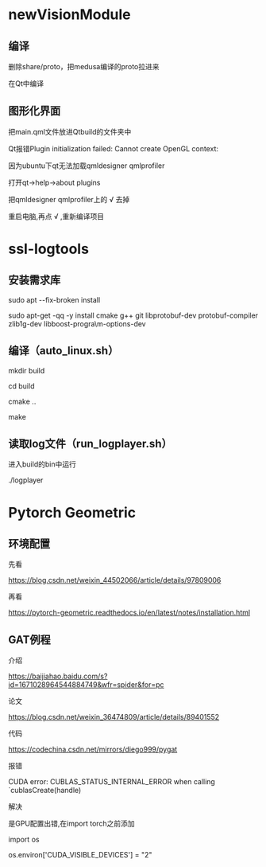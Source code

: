 # newVisionModule

## 编译

删除share/proto，把medusa编译的proto拉进来

在Qt中编译

## 图形化界面

把main.qml文件放进Qtbuild的文件夹中

Qt报错Plugin initialization failed: Cannot create OpenGL context:

因为ubuntu下qt无法加载qmldesigner qmlprofiler

打开qt->help->about plugins

把qmldesigner qmlprofiler上的 √ 去掉

重启电脑,再点 √ ,重新编译项目

# ssl-logtools

## 安装需求库

sudo apt --fix-broken install

sudo apt-get -qq -y install cmake g++ git libprotobuf-dev protobuf-compiler zlib1g-dev libboost-progra\m-options-dev

## 编译（auto_linux.sh）

mkdir build

cd build

cmake ..

make

## 读取log文件（run_logplayer.sh）

进入build的bin中运行

./logplayer



# Pytorch Geometric

## 环境配置

先看

https://blog.csdn.net/weixin_44502066/article/details/97809006

再看

https://pytorch-geometric.readthedocs.io/en/latest/notes/installation.html

## GAT例程

介绍

https://baijiahao.baidu.com/s?id=1671028964544884749&wfr=spider&for=pc

论文

https://blog.csdn.net/weixin_36474809/article/details/89401552

代码

https://codechina.csdn.net/mirrors/diego999/pygat

报错

CUDA error: CUBLAS_STATUS_INTERNAL_ERROR when calling `cublasCreate(handle)

解决

是GPU配置出错,在import torch之前添加

import os

os.environ['CUDA_VISIBLE_DEVICES'] = "2"